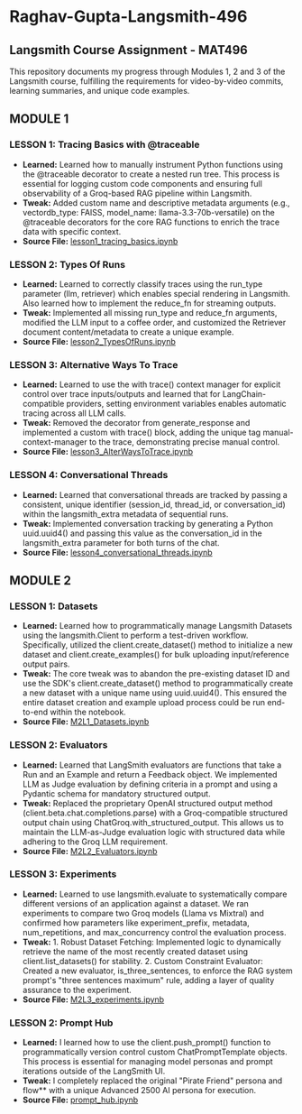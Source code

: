 # Raghav-Gupta-Langsmith-496
## Langsmith Course Assignment - MAT496

This repository documents my progress through Modules 1, 2 and 3 of the Langsmith course, fulfilling the requirements for video-by-video commits, learning summaries, and unique code examples.


 ## MODULE 1

 ### LESSON 1: Tracing Basics with @traceable
 - **Learned:** Learned how to manually instrument Python functions using the @traceable decorator to create a nested run tree. This process is essential for logging custom code components and ensuring full observability of a Groq-based RAG pipeline within Langsmith.
 - **Tweak:** Added custom name and descriptive metadata arguments (e.g., vectordb_type: FAISS, model_name: llama-3.3-70b-versatile) on the @traceable decorators for the core RAG functions to enrich the trace data with specific context.
 - **Source File:** [lesson1_tracing_basics.ipynb](lesson1_tracing_basics.ipynb) 

 ### LESSON 2: Types Of Runs
 - **Learned:** Learned to correctly classify traces using the run_type parameter (llm, retriever) which enables special rendering in Langsmith. Also learned how to implement the reduce_fn for streaming outputs.
 - **Tweak:** Implemented all missing run_type and reduce_fn arguments, modified the LLM input to a coffee order, and customized the Retriever document content/metadata to create a unique example.
 - **Source File:** [lesson2_TypesOfRuns.ipynb](lesson2_TypesOfRuns.ipynb) 

 ### LESSON 3: Alternative Ways To Trace
 - **Learned:** Learned to use the with trace() context manager for explicit control over trace inputs/outputs and learned that for LangChain-compatible providers, setting environment variables enables automatic tracing across all LLM calls.
 - **Tweak:** Removed the decorator from generate_response and implemented a custom with trace() block, adding the unique tag manual-context-manager to the trace, demonstrating precise manual control.
 - **Source File:** [lesson3_AlterWaysToTrace.ipynb](lesson3_AlterWaysToTrace.ipynb) 

 ### LESSON 4: Conversational Threads
 - **Learned:** Learned that conversational threads are tracked by passing a consistent, unique identifier (session_id, thread_id, or conversation_id) within the langsmith_extra metadata of sequential runs.
 - **Tweak:** Implemented conversation tracking by generating a Python uuid.uuid4() and passing this value as the conversation_id in the langsmith_extra parameter for both turns of the chat.
 - **Source File:** [lesson4_conversational_threads.ipynb](lesson4_conversational_threads.ipynb)


 ## MODULE 2

 ### LESSON 1: Datasets
 - **Learned:** Learned how to programmatically manage Langsmith Datasets using the langsmith.Client to perform a test-driven workflow. Specifically, utilized the client.create_dataset() method to initialize a new dataset and client.create_examples() for bulk uploading input/reference output pairs.
 - **Tweak:** The core tweak was to abandon the pre-existing dataset ID and use the SDK's client.create_dataset() method to programmatically create a new dataset with a unique name using uuid.uuid4(). This ensured the entire dataset creation and example upload process could be run end-to-end within the notebook.
 - **Source File:** [M2L1_Datasets.ipynb](M2L1_Datasets.ipynb)

 ### LESSON 2: Evaluators
 - **Learned:** Learned that LangSmith evaluators are functions that take a Run and an Example and return a Feedback object. We implemented LLM as Judge evaluation by defining criteria in a prompt and using a Pydantic schema for mandatory structured output.
 - **Tweak:** Replaced the proprietary OpenAI structured output method (client.beta.chat.completions.parse) with a Groq-compatible structured output chain using ChatGroq.with_structured_output. This allows us to maintain the LLM-as-Judge evaluation logic with structured data while adhering to the Groq LLM requirement.
 - **Source File:** [M2L2_Evaluators.ipynb](M2L2_Evaluators.ipynb)

 ### LESSON 3: Experiments
 - **Learned:** Learned to use langsmith.evaluate to systematically compare different versions of an application against a dataset. We ran experiments to compare two Groq models (Llama vs Mixtral) and confirmed how parameters like experiment_prefix, metadata, num_repetitions, and max_concurrency control the evaluation process.
 - **Tweak:** 1. Robust Dataset Fetching: Implemented logic to dynamically retrieve the name of the most recently created dataset using client.list_datasets() for stability. 2. Custom Constraint Evaluator: Created a new evaluator, is_three_sentences, to enforce the RAG system prompt's "three sentences maximum" rule, adding a layer of quality assurance to the experiment.
 - **Source File:** [M2L3_experiments.ipynb](M2L3_experiments.ipynb)

 ### LESSON 2: Prompt Hub
 - **Learned:** I learned how to use the client.push_prompt() function to programmatically version control custom ChatPromptTemplate objects. This process is essential for managing model personas and prompt iterations outside of the LangSmith UI.
 - **Tweak:** I completely replaced the original "Pirate Friend" persona and flow** with a unique Advanced 2500 AI persona for execution.
 - **Source File:** [prompt_hub.ipynb](prompt_hub.ipynb)

